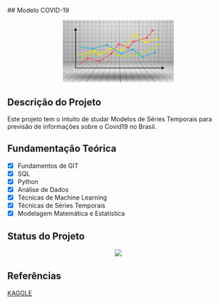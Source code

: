 ﻿﻿## Modelo COVID-19

<p align="center">
  <img src = './img01.jpg' width = '50%'>
</p>

## Descrição do Projeto

Este projeto tem o intuito de studar Modelos de Séries Temporais para previsão de informações sobre o Covid19 no Brasil.

## Fundamentação Teórica

- [x] Fundamentos de GIT
- [x] SQL
- [x] Python
- [x] Análise de Dados 
- [x] Técnicas de Machine Learning
- [x] Técnicas de Séries Temporais 
- [x] Modelagem Matemática e Estatística

## Status do Projeto

<p align="center">
<img src="http://img.shields.io/static/v1?label=STATUS&message=DESENVOLVIMENTO&color=GREEN&style=for-the-badge"/>
</p>

## Referências

[KAGGLE](https://www.kaggle.com/datasets/unanimad/corona-virus-brazil?select=brazil_covid19_cities.csv)


